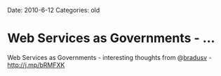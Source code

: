 Date: 2010-6-12
Categories: old

# Web Services as Governments - ...

Web Services as Governments - interesting thoughts from @<a href="http://twitter.com/bradusv" class="aktt_username">bradusv</a> - <a href="http://j.mp/bRMFXK" rel="nofollow">http://j.mp/bRMFXK</a>
